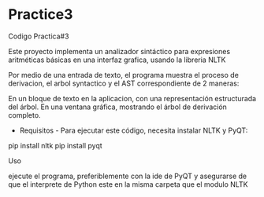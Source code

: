 # Practice3
Codigo Practica#3

Este proyecto implementa un analizador sintáctico para expresiones aritméticas básicas en una interfaz grafica, usando la libreria NLTK

Por medio de una entrada de texto, el programa muestra el proceso de derivacion, el arbol syntactico y el AST correspondiente de 2 maneras:

En un bloque de texto en la aplicacion, con una representación estructurada del árbol.
En una ventana gráfica, mostrando el árbol de derivación completo.


- Requisitos -
Para ejecutar este código, necesita instalar NLTK y PyQT:

pip install nltk
pip install pyqt

Uso

ejecute el programa, preferiblemente con la ide de PyQT y asegurarse de que el interprete de Python este en la misma carpeta que el modulo NLTK
